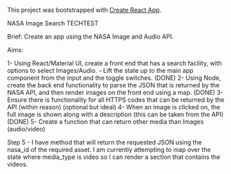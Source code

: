 This project was bootstrapped with [Create React App](https://github.com/facebook/create-react-app).

NASA Image Search TECHTEST

Brief: Create an app using the NASA Image and Audio API.


Aims:

1- Using React/Material UI, create a front end that has a search facility, with options to select Images/Audio.
    - Lift the state up to the main app component from the input and the toggle switches. (DONE)
2- Using Node, create the back end functionality to parse the JSON that is returned by the NASA API, and then
    render images on the front end using a map. (DONE)
3- Ensure there is functionality for all HTTPS codes that can be returned by the API (within reason) (optional but ideal)
4- When an image is clicked on, the full image is shown along with a description (this can be taken from the API) (DONE)
5- Create a function that can return other media than Images (audio/video)

Step 5 - I have method that will return the requested JSON using the nasa_id of the required asset. I am currently attempting to map over the state where media_type is video so I can render a section that contains the videos.


